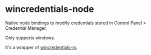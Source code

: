 # wincredentials-node

Native node bindings to modify credentials stored in Control Panel > Credential Manager.

Only supports windows.

It's a wrapper of [wincredentials-rs](https://github.com/karashiiro/wincredentials-rs).
